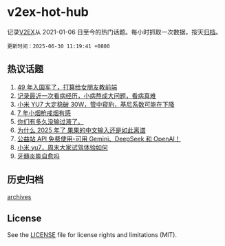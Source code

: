 # v2ex-hot-hub

 记录[V2EX](https://www.v2ex.com/)从 2021-01-06 日至今的热门话题。每小时抓取一次数据，按天[归档](archives)。

`更新时间：2025-06-30 11:19:41 +0800`

## 热议话题

1. [49 年入国军了，打算给女朋友教前端](https://www.v2ex.com/t/1141780)
1. [记录最近一次看病经历，小病熬成大问题，看病真难](https://www.v2ex.com/t/1141868)
1. [小米 YU7 大定稳破 30W，管中窥豹，基尼系数可能在下降](https://www.v2ex.com/t/1141770)
1. [7 年小烟枪戒烟有感](https://www.v2ex.com/t/1141740)
1. [你们有多久没输过液了。](https://www.v2ex.com/t/1141753)
1. [为什么 2025 年了 果果的中文输入还是如此离谱](https://www.v2ex.com/t/1141762)
1. [公益站 API 免费使用-可用 Gemini、DeepSeek 和 OpenAI！](https://www.v2ex.com/t/1141769)
1. [小米 yu7，周末大家试驾体验如何](https://www.v2ex.com/t/1141848)
1. [牙髓炎能自愈吗](https://www.v2ex.com/t/1141856)

## 历史归档

[archives](archives)

## License

See the [LICENSE](LICENSE) file for license rights and limitations (MIT).
